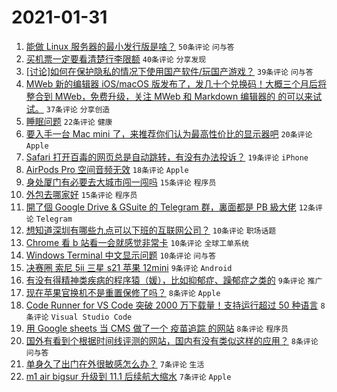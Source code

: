 # 2021-01-31

1. [能做 Linux 服务器的最小发行版是啥？](https://www.v2ex.com/t/749947) `50条评论` `问与答`
1. [买机票一定要看清楚行李限额](https://www.v2ex.com/t/749949) `40条评论` `分享发现`
1. [[讨论]如何在保护隐私的情况下使用国产软件/玩国产游戏？](https://www.v2ex.com/t/749960) `39条评论` `问与答`
1. [MWeb 新的编辑器 iOS/macOS 版发布了，发几十个兑换码！大概三个月后将整合到 MWeb，免费升级，关注 MWeb 和 Markdown 编辑器的 的可以来试试。](https://www.v2ex.com/t/749958) `37条评论` `分享创造`
1. [睡眠问题](https://www.v2ex.com/t/749944) `22条评论` `健康`
1. [要入手一台 Mac mini 了，来推荐你们认为最高性价比的显示器吧](https://www.v2ex.com/t/750000) `20条评论` `Apple`
1. [Safari 打开百毒的网页总是自动跳转，有没有办法投诉？](https://www.v2ex.com/t/749969) `19条评论` `iPhone`
1. [AirPods Pro 空间音频无效](https://www.v2ex.com/t/749946) `18条评论` `Apple`
1. [身处厦门有必要去大城市闯一闯吗](https://www.v2ex.com/t/750003) `15条评论` `程序员`
1. [外包去哪家好](https://www.v2ex.com/t/749982) `15条评论` `程序员`
1. [開了個 Google Drive & GSuite 的 Telegram 群，裏面都是 PB 級大佬](https://www.v2ex.com/t/749953) `12条评论` `Telegram`
1. [想知道深圳有哪些九点可以下班的互联网公司？](https://www.v2ex.com/t/750010) `10条评论` `职场话题`
1. [Chrome 看 b 站看一会就感觉非常卡](https://www.v2ex.com/t/749970) `10条评论` `全球工单系统`
1. [Windows Terminal 中文显示问题](https://www.v2ex.com/t/749965) `10条评论` `问与答`
1. [决赛圈 索尼 5ii 三星 s21 苹果 12mini](https://www.v2ex.com/t/749983) `9条评论` `Android`
1. [有没有得精神类疾病的程序猿（媛），比如抑郁症、躁郁症之类的](https://www.v2ex.com/t/749972) `9条评论` `推广`
1. [现在苹果官换机不是重置保修了吗？](https://www.v2ex.com/t/749974) `8条评论` `Apple`
1. [Code Runner for VS Code 突破 2000 万下载量！支持运行超过 50 种语言](https://www.v2ex.com/t/749961) `8条评论` `Visual Studio Code`
1. [用 Google sheets 当 CMS 做了一个 疫苗追踪 的网站](https://www.v2ex.com/t/749951) `8条评论` `程序员`
1. [国外有看到个根据时间线评测的网站，国内有没有类似这样的应用？](https://www.v2ex.com/t/749943) `8条评论` `问与答`
1. [单身久了出门在外很敏感怎么办？](https://www.v2ex.com/t/750016) `7条评论` `生活`
1. [m1 air bigsur 升级到 11.1 后续航大缩水](https://www.v2ex.com/t/750008) `7条评论` `Apple`
